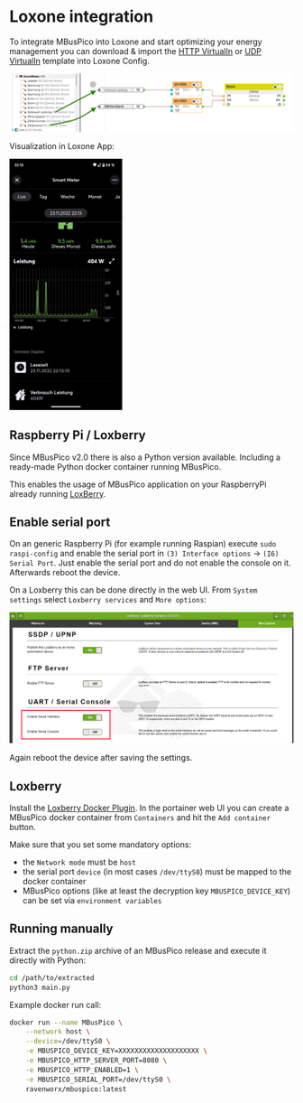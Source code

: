 # Loxone integration

To integrate MBusPico into Loxone and start optimizing your energy management you can download & import the [HTTP VirtualIn](VI_MBusPico.xml) 
or [UDP VirtualIn](VIU_MBusPico.xml) template into Loxone Config.

[<img src="config.png?raw=true" width="600"/>](config.png?raw=true)

Visualization in Loxone App:

[<img src="app.png?raw=true" width="200"/>](app.png?raw=true)

## Raspberry Pi / Loxberry

Since MBusPico v2.0 there is also a Python version available. Including a ready-made Python docker container running MBusPico.

This enables the usage of MBusPico application on your RaspberryPi already running [LoxBerry](https://github.com/mschlenstedt/Loxberry).

## Enable serial port

On an generic Raspberry Pi (for example running Raspian) execute  `sudo raspi-config` and enable the serial port in 
`(3) Interface options` -> `(I6) Serial Port`. Just enable the serial port and do not enable the console on it.
Afterwards reboot the device.

On a Loxberry this can be done directly in the web UI. From `System settings` select `Loxberry services` and `More options`:

[<img src="loxberry_enable_serialport.png?raw=true" width="600"/>](loxberry_enable_serialport.png?raw=true)

Again reboot the device after saving the settings.

## Loxberry

Install the [Loxberry Docker Plugin](https://wiki.loxberry.de/plugins/docker/start). In the portainer web UI you can create 
a MBusPico docker container from `Containers` and hit the `Add container` button.

Make sure that you set some mandatory options:

* the `Network mode` must be `host`
* the serial port `device` (in most cases `/dev/ttyS0`) must be mapped to the docker container
* MBusPico options (like at least the decryption key `MBUSPICO_DEVICE_KEY`) can be set via `environment variables`

## Running manually

Extract the `python.zip` archive of an MBusPico release and execute it directly with Python:
```sh
cd /path/to/extracted
python3 main.py
```

Example docker run call:
```sh
docker run --name MBusPico \
	--network host \
	--device=/dev/ttyS0 \
	-e MBUSPICO_DEVICE_KEY=XXXXXXXXXXXXXXXXXXXX \
	-e MBUSPICO_HTTP_SERVER_PORT=8080 \
	-e MBUSPICO_HTTP_ENABLED=1 \
	-e MBUSPICO_SERIAL_PORT=/dev/ttyS0 \
	ravenworx/mbuspico:latest
```
